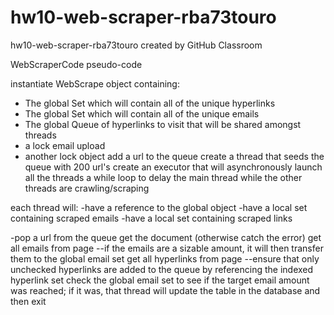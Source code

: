 # hw10-web-scraper-rba73touro
hw10-web-scraper-rba73touro created by GitHub Classroom

WebScraperCode
pseudo-code

instantiate WebScrape object containing:
- The global Set which will contain all of the unique hyperlinks
- The global Set which will contain all of the unique emails
- The global Queue of hyperlinks to visit that will be shared amongst threads
- a lock email upload
- another lock object
add a url to the queue
create a thread that seeds the queue with 200 url's
create an executor that will asynchronously launch all the threads
a while loop to delay the main thread while the other threads are crawling/scraping

each thread will:
-have a reference to the global object
-have a local set containing scraped emails
-have a local set containing scraped links

-pop a url from the queue
get the document (otherwise catch the error)
get all emails from page
--if the emails are a sizable amount, it will then transfer them to the global email set
get all hyperlinks from page
--ensure that only unchecked hyperlinks are added to the queue by referencing the indexed hyperlink set
check the global email set to see if the target email amount was reached; 
if it was, that thread will update the table in the database and then exit


